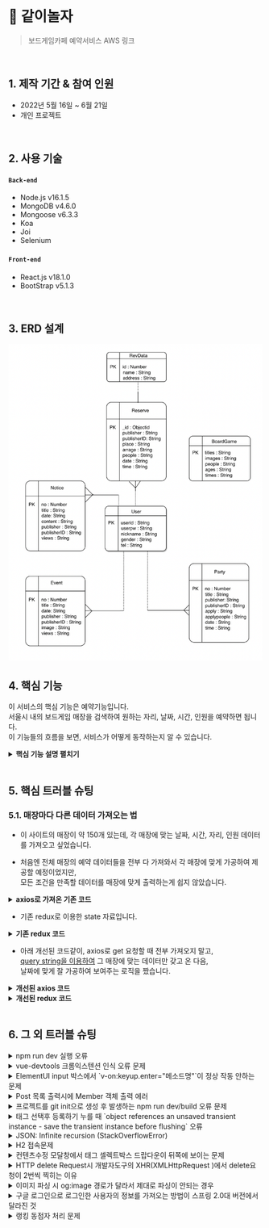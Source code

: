 # 📌  같이놀자
> 보드게임카페 예약서비스
> AWS 링크

<br>

## 1. 제작 기간 & 참여 인원
- 2022년 5월 16일 ~ 6월 21일
- 개인 프로젝트

<br>

## 2. 사용 기술
#### `Back-end`
  - Node.js v16.1.5
  - MongoDB v4.6.0
  - Mongoose v6.3.3
  - Koa
  - Joi
  - Selenium

#### `Front-end`
  - React.js v18.1.0
  - BootStrap v5.1.3

<br>

## 3. ERD 설계
![](https://raw.githubusercontent.com/rkdxodnjs94/image/main/gachinolja%20ERD.png)

## 4. 핵심 기능
이 서비스의 핵심 기능은 예약기능입니다.<br>
서울시 내의 보드게임 매장을 검색하여 원하는 자리, 날짜, 시간, 인원을 예약하면 됩니다.<br>
이 기능들의 흐름을 보면, 서비스가 어떻게 동작하는지 알 수 있습니다.

<details>
<summary><b>핵심 기능 설명 펼치기</b></summary>
<div markdown="1">
  
### 4.1. 전체 흐름
![](https://raw.githubusercontent.com/rkdxodnjs94/image/main/flowpoint.png)

### 4.2. 사용자 요청
![](https://raw.githubusercontent.com/rkdxodnjs94/image/main/flow1.png)

- **URL 정규식 체크** :pushpin: [코드 확인](https://github.com/rkdxodnjs94/gachinolja/blob/frontend/frontend/src/pages/SignUp.js)
  - React.js로 렌더링된 화면단에서, 사용자가 등록을 시도한 URL의 모양새를 정규식으로 확인합니다.
  - URL의 모양새가 아닌 경우, 에러 메세지를 띄웁니다.

- **Axios 비동기 요청** :pushpin: [코드 확인](https://github.com/rkdxodnjs94/gachinolja/blob/frontend/frontend/src/pages/SignUp.js)
  - URL의 모양새인 경우, 컨텐츠를 등록하는 POST 요청을 비동기로 날립니다.

### 4.3. mongoose & Service

![](https://raw.githubusercontent.com/rkdxodnjs94/image/main/flow2.png)

- **mongoose** :pushpin: [코드 확인](https://github.com/rkdxodnjs94/gachiback/blob/main/src/models/user.js)
  - mongoose에서 schema 모델을 생성합니다.

- **index** :pushpin: [코드 확인](https://github.com/rkdxodnjs94/gachiback/blob/main/src/api/user/index.js)
  - 그 모델을 토대로 app의 index에서 url을 통해 요청합니다.

### 4.4. Controller

![](https://raw.githubusercontent.com/rkdxodnjs94/image/main/flow3.png)

- **결과 응답** :pushpin: [코드 확인](https://github.com/rkdxodnjs94/gachiback/blob/main/src/api/user/user.ctrl.js)
  - 요청받은 url을 토대로 데이터가 잘 들어왔는지 로직처리를 합니다.

- **DB에 저장** :pushpin:
  - 로직처리를 마친 후, api의 url로 mongoDB 서버에 데이터를 저장합니다.

- **컨텐츠 저장** :pushpin:
  - 저장된 컨텐츠는 다시 mongoDB - Controller - index를 거쳐 화면단에 송출됩니다.

</div>
</details>

</br>

## 5. 핵심 트러블 슈팅
### 5.1. 매장마다 다른 데이터 가져오는 법
- 이 사이트의 매장이 약 150개 있는데, 각 매장에 맞는 날짜, 시간, 자리, 인원 데이터를 가져오고 싶었습니다.

- 처음엔 전체 매장의 예약 데이터들을 전부 다 가져와서 각 매장에 맞게 가공하여 제공할 예정이었지만,<br>
모든 조건을 만족할 데이터를 매장에 맞게 출력하는게 쉽지 않았습니다.

<details>
<summary><b>axios로 가져온 기존 코드</b></summary>
<div markdown="1">

~~~react.js
useEffect(() => {
  async function axiosdata(){
    try {
      const response = await axios.get('/api/reserve');
      for (var i=0; i<2600; i++) {
        dispatch(setPlace(response.data[i].place));
      for (var i=0; i < response.data.length; i++) {
        dispatch(setSaveReserve(response.data[i].place));
        dispatch(setSaveReserve(response.data[i].arrage[0].arrage));
        console.log(response);
      }
      };
      console.log(response);
    } catch (error) {
      console.log(error);
    }
  }
  axiosdata();
axiosdata();
},[dispatch])
~~~

</div>
</details>

- 기존 redux로 이용한 state 자료입니다.

<details>
<summary><b>기존 redux 코드</b></summary>
<div markdown="1">

~~~react.js
// 자리 데이터를 저장하는 state입니다.
// 초기 state : [ [] ]
// 수정 state : [ ['강남점',1,2,3,...],['홍대점',1,2,3,...], [...] ]
// 초기 state : []
// 수정 state : [ ['강남점',1,2,3..],['홍대점',1,2,3,...], ]
import { createSlice } from "@reduxjs/toolkit";

const SaveReserve = createSlice({
  name : 'savereserve',
  initialState : [
    []
  ],
  initialState : [],
  reducers : {
    setSaveReserve(state, action){
      if (action.payload !== Number){ 
        const setplace = [[...state],[action.payload]];
        return setplace.filter(function(item, idx){
          return setplace.indexOf(item) === idx;
        })
      } else if(action.payload === Number){
        const setarrage = [[...state,action.payload]];
        return setarrage.filter(function(item, idx){
          return setarrage.indexOf(item) === idx;
        })
      }
    setSavePlace(state, action){
      const arr = new Array(state.length).fill(state);
      arr.push(action.payload);
    },
    setSaveArg(state, action){
      const arr = new Array(state.length).fill(state);
      arr.push(action.payload);
    }
  }
});

export const { setSaveReserve } = SaveReserve.actions;
export const { setSavePlace, setSaveArg } = SaveReserve.actions;

export default SaveReserve; 
~~~

</div>
</details>

- 아래 개선된 코드같이, axios로 get 요청할 때 전부 가져오지 말고,<br>
[query string을 이용하여](https://velog.io/@bang9dev/axios-with-qs) 그 매장에 맞는 데이터만 갖고 온 다음,<br>
날짜에 맞게 잘 가공하여 보여주는 로직을 짰습니다.

<details>
<summary><b>개선된 axios 코드</b></summary>
<div markdown="1">

~~~react.js
useEffect(() => {
    async function axiosdata(){
      try {
        const response = await axios.get('/api/reserve/place',{
          params : {place : revdata[id-1].name}
        });
        for ( let i=0; i<response?.data.length; i++) {
          dispatch(setSaveArg(response?.data[i].arrage));
          dispatch(setSavePbID(response?.data[i].publisherID));
          dispatch(setSaveDate(moment(response?.data[i].date).format('YYYY년 MM월 DD일')));
        }
        dispatch(setArray());
      } catch (error) {
        console.log(error);
      }
    }
    axiosdata();
    return () => {
      dispatch(clear());
    }
  },[dispatch]);
~~~

</div>
</details>
  
<details>
<summary><b>개선된 redux 코드</b></summary>
<div markdown="1">

~~~react.js
// 자리 데이터를 저장하는 state입니다.
// 초기 state : []
// 수정 state : [1,2,...]
import { createSlice } from "@reduxjs/toolkit";
const initialState = [];
const SaveReserve = createSlice({
  name : 'savereserve',
  initialState,
  reducers : {
    setSaveArg(state, action){
      state.push(action.payload);
    },
    setSavePbID(state, action){
      state.push(action.payload);
    },
    setSaveDate(state, action){
      state.push(action.payload);
    },
    setArray(state, action){
      const result = [];
      for (let i=0; i<state.length; i+=3){
        result.push(state.slice(i, i+3));
      }
      return result;
    },
    clear : () => initialState
  }
});

export const { clear, setSaveArg, setSavePbID, setSaveDate } = SaveReserve.actions;
export const { clear, setSaveArg, setSavePbID, setSaveDate, setArray } = SaveReserve.actions;

export default SaveReserve; 
~~~

</div>
</details>

</br>

## 6. 그 외 트러블 슈팅
<details>
<summary>npm run dev 실행 오류</summary>
<div markdown="1">

- Webpack-dev-server 버전을 3.0.0으로 다운그레이드로 해결
- `$ npm install —save-dev webpack-dev-server@3.0.0`

</div>
</details>

<details>
<summary>vue-devtools 크롬익스텐션 인식 오류 문제</summary>
<div markdown="1">
  
  - main.js 파일에 `Vue.config.devtools = true` 추가로 해결
  - [https://github.com/vuejs/vue-devtools/issues/190](https://github.com/vuejs/vue-devtools/issues/190)
  
</div>
</details>

<details>
<summary>ElementUI input 박스에서 `v-on:keyup.enter="메소드명"`이 정상 작동 안하는 문제</summary>
<div markdown="1">
  
  - `v-on:keyup.enter.native=""` 와 같이 .native 추가로 해결
  
</div>
</details>

<details>
<summary> Post 목록 출력시에 Member 객체 출력 에러 </summary>
<div markdown="1">
  
  - 에러 메세지(500에러)
    - No serializer found for class org.hibernate.proxy.pojo.javassist.JavassistLazyInitializer and no properties discovered to create BeanSerializer (to avoid exception, disable SerializationConfig.SerializationFeature.FAIL_ON_EMPTY_BEANS)
  - 해결
    - Post 엔티티에 @ManyToOne 연관관계 매핑을 LAZY 옵션에서 기본(EAGER)옵션으로 수정
  
</div>
</details>
    
<details>
<summary> 프로젝트를 git init으로 생성 후 발생하는 npm run dev/build 오류 문제 </summary>
<div markdown="1">
  
  ```jsx
    $ npm run dev
    npm ERR! path C:\Users\integer\IdeaProjects\pilot\package.json
    npm ERR! code ENOENT
    npm ERR! errno -4058
    npm ERR! syscall open
    npm ERR! enoent ENOENT: no such file or directory, open 'C:\Users\integer\IdeaProjects\pilot\package.json'
    npm ERR! enoent This is related to npm not being able to find a file.
    npm ERR! enoent

    npm ERR! A complete log of this run can be found in:
    npm ERR!     C:\Users\integer\AppData\Roaming\npm-cache\_logs\2019-02-25T01_23_19_131Z-debug.log
  ```
  
  - 단순히 npm run dev/build 명령을 입력한 경로가 문제였다.
   
</div>
</details>    

<details>
<summary> 태그 선택후 등록하기 누를 때 `object references an unsaved transient instance - save the transient instance before flushing` 오류</summary>
<div markdown="1">
  
  - Post 엔티티의 @ManyToMany에 영속성 전이(cascade=CascadeType.ALL) 추가
    - JPA에서 Entity를 저장할 때 연관된 모든 Entity는 영속상태여야 한다.
    - CascadeType.PERSIST 옵션으로 부모와 자식 Enitity를 한 번에 영속화할 수 있다.
    - 참고
        - [https://stackoverflow.com/questions/2302802/object-references-an-unsaved-transient-instance-save-the-transient-instance-be/10680218](https://stackoverflow.com/questions/2302802/object-references-an-unsaved-transient-instance-save-the-transient-instance-be/10680218)
   
</div>
</details>    

<details>
<summary> JSON: Infinite recursion (StackOverflowError)</summary>
<div markdown="1">
  
  - @JsonIgnoreProperties 사용으로 해결
    - 참고
        - [http://springquay.blogspot.com/2016/01/new-approach-to-solve-json-recursive.html](http://springquay.blogspot.com/2016/01/new-approach-to-solve-json-recursive.html)
        - [https://stackoverflow.com/questions/3325387/infinite-recursion-with-jackson-json-and-hibernate-jpa-issue](https://stackoverflow.com/questions/3325387/infinite-recursion-with-jackson-json-and-hibernate-jpa-issue)
        
</div>
</details>  
    
<details>
<summary> H2 접속문제</summary>
<div markdown="1">
  
  - H2의 JDBC URL이 jdbc:h2:~/test 으로 되어있으면 jdbc:h2:mem:testdb 으로 변경해서 접속해야 한다.
        
</div>
</details> 
    
<details>
<summary> 컨텐츠수정 모달창에서 태그 셀렉트박스 드랍다운이 뒤쪽에 보이는 문제</summary>
<div markdown="1">
  
   - ElementUI의 Global Config에 옵션 추가하면 해결
     - main.js 파일에 `Vue.us(ElementUI, { zIndex: 9999 });` 옵션 추가(9999 이하면 안됌)
   - 참고
     - [https://element.eleme.io/#/en-US/component/quickstart#global-config](https://element.eleme.io/#/en-US/component/quickstart#global-config)
        
</div>
</details> 

<details>
<summary> HTTP delete Request시 개발자도구의 XHR(XMLHttpRequest )에서 delete요청이 2번씩 찍히는 이유</summary>
<div markdown="1">
  
  - When you try to send a XMLHttpRequest to a different domain than the page is hosted, you are violating the same-origin policy. However, this situation became somewhat common, many technics are introduced. CORS is one of them.

        In short, server that you are sending the DELETE request allows cross domain requests. In the process, there should be a **preflight** call and that is the **HTTP OPTION** call.

        So, you are having two responses for the **OPTION** and **DELETE** call.

        see [MDN page for CORS](https://developer.mozilla.org/en-US/docs/Web/HTTP/Access_control_CORS).

    - 출처 : [https://stackoverflow.com/questions/35808655/why-do-i-get-back-2-responses-of-200-and-204-when-using-an-ajax-call-to-delete-o](https://stackoverflow.com/questions/35808655/why-do-i-get-back-2-responses-of-200-and-204-when-using-an-ajax-call-to-delete-o)
        
</div>
</details> 

<details>
<summary> 이미지 파싱 시 og:image 경로가 달라서 제대로 파싱이 안되는 경우</summary>
<div markdown="1">
  
  - UserAgent 설정으로 해결
        - [https://www.javacodeexamples.com/jsoup-set-user-agent-example/760](https://www.javacodeexamples.com/jsoup-set-user-agent-example/760)
        - [http://www.useragentstring.com/](http://www.useragentstring.com/)
        
</div>
</details> 
    
<details>
<summary> 구글 로그인으로 로그인한 사용자의 정보를 가져오는 방법이 스프링 2.0대 버전에서 달라진 것</summary>
<div markdown="1">
  
  - 1.5대 버전에서는 Controller의 인자로 Principal을 넘기면 principal.getName(0에서 바로 꺼내서 쓸 수 있었는데, 2.0대 버전에서는 principal.getName()의 경우 principal 객체.toString()을 반환한다.
    - 1.5대 버전에서 principal을 사용하는 경우
    - 아래와 같이 사용했다면,

    ```jsx
    @RequestMapping("/sso/user")
    @SuppressWarnings("unchecked")
    public Map<String, String> user(Principal principal) {
        if (principal != null) {
            OAuth2Authentication oAuth2Authentication = (OAuth2Authentication) principal;
            Authentication authentication = oAuth2Authentication.getUserAuthentication();
            Map<String, String> details = new LinkedHashMap<>();
            details = (Map<String, String>) authentication.getDetails();
            logger.info("details = " + details);  // id, email, name, link etc.
            Map<String, String> map = new LinkedHashMap<>();
            map.put("email", details.get("email"));
            return map;
        }
        return null;
    }
    ```

    - 2.0대 버전에서는
    - 아래와 같이 principal 객체의 내용을 꺼내 쓸 수 있다.

    ```jsx
    UsernamePasswordAuthenticationToken token =
                    (UsernamePasswordAuthenticationToken) SecurityContextHolder
                            .getContext().getAuthentication();
            Map<String, Object> map = (Map<String, Object>) token.getPrincipal();

            String email = String.valueOf(map.get("email"));
            post.setMember(memberRepository.findByEmail(email));
    ```
        
</div>
</details> 
    
<details>
<summary> 랭킹 동점자 처리 문제</summary>
<div markdown="1">
  
  - PageRequest의 Sort부분에서 properties를 "rankPoint"를 주고 "likeCnt"를 줘서 댓글수보다 좋아요수가 우선순위 갖도록 설정.
  - 좋아요 수도 똑같다면..........
        
</div>
</details> 
    
</br>
